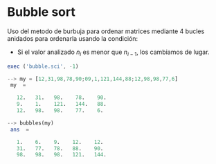 # Bubble sort

Uso del metodo de burbuja para ordenar matrices mediante 4 bucles anidados para ordenarla usando la condición: 

- Si el valor analizado $n_i$ es menor que $n_{i-1}$, los cambiamos de lugar.

```Octave
exec ('bubble.sci', -1)

--> my = [12,31,98,78,90;09,1,121,144,88;12,98,98,77,6]
 my  =

   12.   31.   98.    78.    90.
   9.    1.    121.   144.   88.
   12.   98.   98.    77.    6.

--> bubbles(my)
 ans  =

   1.    6.    9.    12.    12.
   31.   77.   78.   88.    90.
   98.   98.   98.   121.   144.
```
